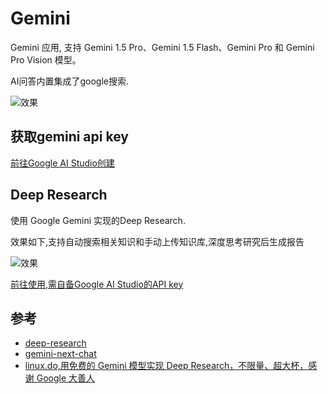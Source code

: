 #  Gemini

Gemini 应用, 支持 Gemini 1.5 Pro、Gemini 1.5 Flash、Gemini Pro 和 Gemini Pro Vision 模型。

AI问答内置集成了google搜索.

![效果](https://nav.programnotes.cn/images/ai/gemini-chat-1.png)

## 获取gemini api key

[前往Google AI Studio创建](https://aistudio.google.com/apikey)

## Deep Research

使用 Google Gemini 实现的Deep Research.

效果如下,支持自动搜索相关知识和手动上传知识库,深度思考研究后生成报告

![效果](https://nav.programnotes.cn/images/ai/gemini-chat.png)

[前往使用,需自备Google AI Studio的API key](https://research.u14.app/)


## 参考

- [deep-research](https://github.com/u14app/deep-research)
- [gemini-next-chat](https://github.com/u14app/gemini-next-chat)
- [linux.do,用免费的 Gemini 模型实现 Deep Research，不限量、超大杯，感谢 Google 大善人](https://linux.do/t/topic/491988/1)

